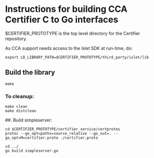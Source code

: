 # Instructions for building CCA Certifier C to Go interfaces

$CERTIFIER_PROTOTYPE is the top level directory for the Certifier repository.

As CCA support needs access to the Islet SDK at run-time, do:

```shell
export LD_LIBRARY_PATH=$CERTIFIER_PROTOTYPE/third_party/islet/lib
```

## Build the library
```shell
make
```

### To cleanup:
```shell
make clean
make distclean
```

##. Build simpleserver:
```shell
cd $CERTIFIER_PROTOTYPE/certifier_service/certprotos
protoc --go_opt=paths=source_relative --go_out=. --go_opt=M=certifier.proto ./certifier.proto

cd ../
go build simpleserver.go
```
